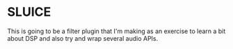 # SLUICE

This is going to be a filter plugin that I'm making as an exercise to learn a bit about DSP and also try and wrap several audio APIs.
